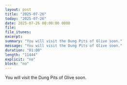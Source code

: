 ```yaml
---
layout: post
title: "2025-07-26"
today: "2025-07-26"
date: 2025-07-26 00:00:00 0000
file:
file_itunes:
excerpt:
summary: "You will visit the Dung Pits of Glive soon."
message: "You will visit the Dung Pits of Glive soon."
duration: "01:00"
length: "11444"
explicit: "no"
block: "no"
---
```

You will visit the Dung Pits of Glive soon.

